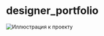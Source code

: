 # designer_portfolio
![Иллюстрация к проекту](https://github.com/conquerCodeGit/designer_portfolio/blob/main/preview.jpg)
